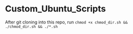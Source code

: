 # Custom_Ubuntu_Scripts
After git cloning into this repo, run `chmod +x chmod_dir.sh && ./chmod_dir.sh && ./*.sh`
